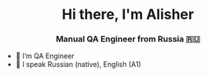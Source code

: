 <h1 align="center">Hi there, I'm Alisher</a> 
<h3 align="center"> Manual QA Engineer from Russia 🇷🇺</h3>


- 🔭 I’m QA Engineer
- 💬 I speak Russian (native), English (A1)

 
